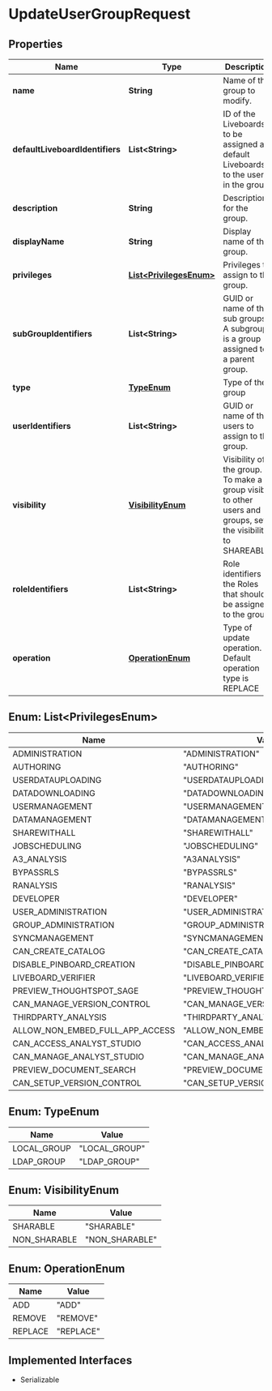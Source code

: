 

# UpdateUserGroupRequest


## Properties

| Name | Type | Description | Notes |
|------------ | ------------- | ------------- | -------------|
|**name** | **String** | Name of the group to modify. |  [optional] |
|**defaultLiveboardIdentifiers** | **List&lt;String&gt;** | ID of the Liveboards to be assigned as default Liveboards to the users in the group. |  [optional] |
|**description** | **String** | Description for the group. |  [optional] |
|**displayName** | **String** | Display name of the group. |  [optional] |
|**privileges** | [**List&lt;PrivilegesEnum&gt;**](#List&lt;PrivilegesEnum&gt;) | Privileges to assign to the group. |  [optional] |
|**subGroupIdentifiers** | **List&lt;String&gt;** | GUID or name of the sub groups. A subgroup is a group assigned to a parent group. |  [optional] |
|**type** | [**TypeEnum**](#TypeEnum) | Type of the group |  [optional] |
|**userIdentifiers** | **List&lt;String&gt;** | GUID or name of the users to assign to the group. |  [optional] |
|**visibility** | [**VisibilityEnum**](#VisibilityEnum) | Visibility of the group. To make a group visible to other users and groups, set the visibility to SHAREABLE. |  [optional] |
|**roleIdentifiers** | **List&lt;String&gt;** | Role identifiers of the Roles that should be assigned to the group. |  [optional] |
|**operation** | [**OperationEnum**](#OperationEnum) | Type of update operation. Default operation type is REPLACE |  [optional] |



## Enum: List&lt;PrivilegesEnum&gt;

| Name | Value |
|---- | -----|
| ADMINISTRATION | &quot;ADMINISTRATION&quot; |
| AUTHORING | &quot;AUTHORING&quot; |
| USERDATAUPLOADING | &quot;USERDATAUPLOADING&quot; |
| DATADOWNLOADING | &quot;DATADOWNLOADING&quot; |
| USERMANAGEMENT | &quot;USERMANAGEMENT&quot; |
| DATAMANAGEMENT | &quot;DATAMANAGEMENT&quot; |
| SHAREWITHALL | &quot;SHAREWITHALL&quot; |
| JOBSCHEDULING | &quot;JOBSCHEDULING&quot; |
| A3_ANALYSIS | &quot;A3ANALYSIS&quot; |
| BYPASSRLS | &quot;BYPASSRLS&quot; |
| RANALYSIS | &quot;RANALYSIS&quot; |
| DEVELOPER | &quot;DEVELOPER&quot; |
| USER_ADMINISTRATION | &quot;USER_ADMINISTRATION&quot; |
| GROUP_ADMINISTRATION | &quot;GROUP_ADMINISTRATION&quot; |
| SYNCMANAGEMENT | &quot;SYNCMANAGEMENT&quot; |
| CAN_CREATE_CATALOG | &quot;CAN_CREATE_CATALOG&quot; |
| DISABLE_PINBOARD_CREATION | &quot;DISABLE_PINBOARD_CREATION&quot; |
| LIVEBOARD_VERIFIER | &quot;LIVEBOARD_VERIFIER&quot; |
| PREVIEW_THOUGHTSPOT_SAGE | &quot;PREVIEW_THOUGHTSPOT_SAGE&quot; |
| CAN_MANAGE_VERSION_CONTROL | &quot;CAN_MANAGE_VERSION_CONTROL&quot; |
| THIRDPARTY_ANALYSIS | &quot;THIRDPARTY_ANALYSIS&quot; |
| ALLOW_NON_EMBED_FULL_APP_ACCESS | &quot;ALLOW_NON_EMBED_FULL_APP_ACCESS&quot; |
| CAN_ACCESS_ANALYST_STUDIO | &quot;CAN_ACCESS_ANALYST_STUDIO&quot; |
| CAN_MANAGE_ANALYST_STUDIO | &quot;CAN_MANAGE_ANALYST_STUDIO&quot; |
| PREVIEW_DOCUMENT_SEARCH | &quot;PREVIEW_DOCUMENT_SEARCH&quot; |
| CAN_SETUP_VERSION_CONTROL | &quot;CAN_SETUP_VERSION_CONTROL&quot; |



## Enum: TypeEnum

| Name | Value |
|---- | -----|
| LOCAL_GROUP | &quot;LOCAL_GROUP&quot; |
| LDAP_GROUP | &quot;LDAP_GROUP&quot; |



## Enum: VisibilityEnum

| Name | Value |
|---- | -----|
| SHARABLE | &quot;SHARABLE&quot; |
| NON_SHARABLE | &quot;NON_SHARABLE&quot; |



## Enum: OperationEnum

| Name | Value |
|---- | -----|
| ADD | &quot;ADD&quot; |
| REMOVE | &quot;REMOVE&quot; |
| REPLACE | &quot;REPLACE&quot; |


## Implemented Interfaces

* Serializable


